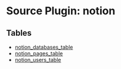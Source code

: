 # Source Plugin: notion

## Tables

- [notion_databases_table](tables/notion_databases_table)
- [notion_pages_table](tables/notion_pages_table)
- [notion_users_table](tables/notion_users_table)